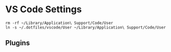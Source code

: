 # VS Code Settings

```
rm -rf ~/Library/Application\ Support/Code/User
ln -s ~/.dotfiles/vscode/User ~/Library/Application\ Support/Code/User
```

## Plugins

